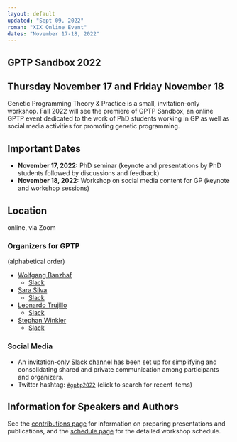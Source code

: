 ```yaml
---
layout: default
updated: "Sept 09, 2022"
roman: "XIX Online Event"
dates: "November 17-18, 2022"
---
```


## GPTP Sandbox 2022
## Thursday November 17 and Friday November 18

Genetic Programming Theory & Practice is a small, invitation-only workshop.
Fall 2022 will see the premiere of GPTP Sandbox, an online GPTP event dedicated to the work of PhD students working in GP as well as social media activities for promoting genetic programming.

## Important Dates

- **November 17, 2022:** PhD seminar (keynote and presentations by PhD students followed by discussions and feedback)
- **November 18, 2022:** Workshop on social media content for GP (keynote and workshop sessions)

## Location
online, via Zoom

### Organizers for GPTP

(alphabetical order)

- [Wolfgang Banzhaf](http://www.cse.msu.edu/~banzhafw/)
    - [Slack](https://gptp-workshops.slack.com/messages/@wolfgang/)
- [Sara Silva](https://ciencias.ulisboa.pt/en/perfil/sgsilva)
    - [Slack](https://gptp-workshops.slack.com/messages/@sara)
- [Leonardo Trujillo](https://www.researchgate.net/lab/Leonardo-Trujillo-Lab)
    - [Slack](https://gptp-workshops.slack.com/messages/@leo-itt/)
- [Stephan Winkler](http://bioinformatics.fh-hagenberg.at/site/index.php?id=36)
    - [Slack](https://gptp-workshops.slack.com/messages/@stephan/)


### Social Media

- An invitation-only [Slack channel](http://gptp-workshops.slack.com) has been set up for simplifying and consolidating shared and private communication among participants and organizers.
- Twitter hashtag: [`#gptp2022`](https://twitter.com/search?f=tweets&q=%23gptp2022) (click to search for recent items)



## Information for Speakers and Authors

See the [contributions page](contributions.html) for information on preparing presentations and publications, and the [schedule page](schedule.html) for the detailed workshop schedule.

